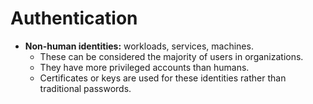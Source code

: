 # Authentication
- **Non-human identities:** workloads, services, machines.
  - These can be considered the majority of users in organizations.
  - They have more privileged accounts than humans.
  - Certificates or keys are used for these identities rather than traditional passwords.

